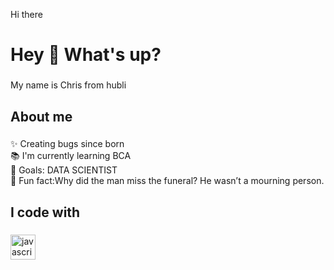 Hi there
<h1 align="left">Hey 👋 What's up?</h1>

###

<p align="left">My name is Chris from hubli
</p>

###

<h2 align="left">About me</h2>

###

<p align="left">✨ Creating bugs since born<br>📚 I'm currently learning BCA<br>🎯 Goals: DATA SCIENTIST<br>🎲 Fun fact:Why did the man miss the funeral? He wasn’t a mourning person.

 </p>

###

<h2 align="left">I code with</h2>

###

<div align="left">
  <img src="https://cdn.jsdelivr.net/gh/devicons/devicon/icons/javascript/javascript-original.svg" height="40" alt="javascript logo"  />
  <img width="12" />
  


</div>

###
